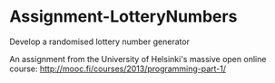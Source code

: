 # Assignment-LotteryNumbers
Develop a randomised lottery number generator

An assignment from the University of Helsinki's massive open online course:
http://mooc.fi/courses/2013/programming-part-1/
